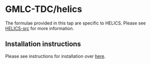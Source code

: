 # GMLC-TDC/helics

The formulae provided in this tap are specific to HELICS. Please see [HELICS-src](https://github.com/GMLC-TDC/HELICS-src) for more information.

## Installation instructions

Please see instructions for installation over [here](https://gmlc-tdc.github.io/HELICS-src/installation/mac.html).